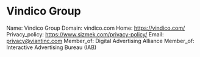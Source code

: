 
# Vindico Group

Name: Vindico Group
Domain: vindico.com
Home: https://vindico.com/
Privacy_policy: https://www.sizmek.com/privacy-policy/
Email: privacy@viantinc.com
Member_of: Digital Advertising Alliance
Member_of: Interactive Advertising Bureau (IAB)
